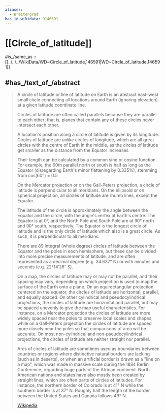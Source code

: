 ```yaml
---
aliases:
  - Breitengrad
has_id_wikidata: Q146591
---
```


# [[Circle_of_latitude]] 

#is_/same_as :: [[../../../WikiData/WD~Circle_of_latitude,146591|WD~Circle_of_latitude,146591]] 

## #has_/text_of_/abstract 

> A circle of latitude or line of latitude on Earth is an abstract east–west small circle 
> connecting all locations around Earth (ignoring elevation) at a given latitude coordinate line.
>
> Circles of latitude are often called parallels because they are parallel to each other; 
> that is, planes that contain any of these circles never intersect each other. 
> 
> A location's position along a circle of latitude is given by its longitude. 
> Circles of latitude are unlike circles of longitude, 
> which are all great circles with the centre of Earth in the middle, 
> as the circles of latitude get smaller as the distance from the Equator increases. 
> 
> Their length can be calculated by a common sine or cosine function. 
> For example, the 60th parallel north or south is half as long as the Equator 
> (disregarding Earth's minor flattening by 0.335%), stemming from cos(60°) = 0.5
> 
> On the Mercator projection or on the Gall-Peters projection, 
> a circle of latitude is perpendicular to all meridians. 
> On the ellipsoid or on spherical projection, all circles of latitude are rhumb lines, except the Equator. 
>
> The latitude of the circle is approximately the angle between the Equator and the circle, 
> with the angle's vertex at Earth's centre. The Equator is at 0°, and the North Pole and South Pole are at 90° north and 90° south, respectively. The Equator is the longest circle of latitude and is the only circle of latitude which also is a great circle. As such, it is perpendicular to all meridians.
>
> There are 89 integral (whole degree) circles of latitude between the Equator and the poles in each hemisphere, but these can be divided into more precise measurements of latitude, and are often represented as a decimal degree (e.g. 34.637° N) or with minutes and seconds (e.g. 22°14′26″ S).
>
> On a map, the circles of latitude may or may not be parallel, and their spacing may vary, depending on which projection is used to map the surface of the Earth onto a plane. On an equirectangular projection, centered on the equator, the circles of latitude are horizontal, parallel, and equally spaced. On other cylindrical and pseudocylindrical projections, the circles of latitude are horizontal and parallel, but may be spaced unevenly to give the map useful characteristics. For instance, on a Mercator projection the circles of latitude are more widely spaced near the poles to preserve local scales and shapes, while on a Gall–Peters projection the circles of latitude are spaced more closely near the poles so that comparisons of area will be accurate. On most non-cylindrical and non-pseudocylindrical projections, the circles of latitude are neither straight nor parallel.
>
> Arcs of circles of latitude are sometimes used as boundaries between countries or regions where distinctive natural borders are lacking (such as in deserts), or when an artificial border is drawn as a "line on a map", which was made in massive scale during the 1884 Berlin Conference, regarding huge parts of the African continent. North American nations and states have also mostly been created by straight lines, which are often parts of circles of latitudes. For instance, the northern border of Colorado is at 41° N while the southern border is at 37° N. Roughly half the length of the border between the United States and Canada follows 49° N.
>
> [Wikipedia](https://en.wikipedia.org/wiki/Circle%20of%20latitude) 

